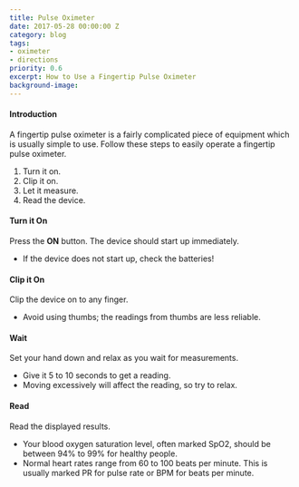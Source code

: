 ```yaml
---
title: Pulse Oximeter
date: 2017-05-28 00:00:00 Z
category: blog
tags:
- oximeter
- directions
priority: 0.6
excerpt: How to Use a Fingertip Pulse Oximeter
background-image: 
---
```


#### Introduction 

A fingertip pulse oximeter is a fairly complicated piece of equipment which is usually simple to use. Follow these steps to easily operate a fingertip pulse oximeter.

1. Turn it on.
2. Clip it on.
3. Let it measure.
4. Read the device.

#### Turn it On
Press the __ON__ button. The device should start up immediately.
* If the device does not start up, check the batteries!

#### Clip it On
Clip the device on to any finger.
* Avoid using thumbs; the readings from thumbs are less reliable.

#### Wait 
Set your hand down and relax as you wait for measurements.
* Give it 5 to 10 seconds to get a reading.
* Moving excessively will affect the reading, so try to relax.

#### Read
Read the displayed results.
* Your blood oxygen saturation level, often marked SpO2, should be between 94% to 99% for healthy people.
* Normal heart rates range from 60 to 100 beats per minute. This is usually marked PR for pulse rate or BPM for beats per minute.

